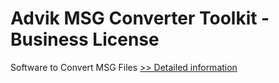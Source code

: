 # Advik MSG Converter Toolkit - Business License
Software to Convert MSG Files
[>> Detailed information](https://secure.shareit.com/shareit/product.html?productid=300805779&affiliateid=200057808)